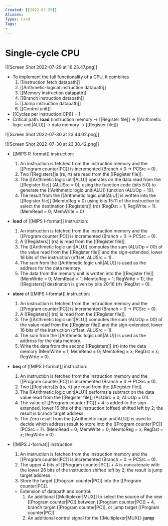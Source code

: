 ```yaml
---
Created: [[2022-07-29]]
Aliases: 
Types: Card
Tags: 
- 
---
```

# Single-cycle CPU
![[Screen Shot 2022-07-29 at 16.23.47.png]]
- To implement the full functionality of a CPU, it combines 
  1. [[Instruction fetch datapath]]
  2. [[Arithmetic-logical instruction datapath]]
  3. [[Memory instruction datapath]]
  4. [[Branch instruction datapath]]
  5. [[Jump instruction datapath]] 
  6. [[Control unit]]
- [[Cycles per instruction|CPI]] = 1
- Critical path: **load** (instruction memory → [[Register file]] → [[Arithmetic logic unit|ALU]] → data memory → [[Register file]])

![[Screen Shot 2022-07-30 at 23.44.02.png]]

![[Screen Shot 2022-07-30 at 23.38.42.png]]
- [[MIPS R-format]] instruction: 
  1. An instruction is fetched from the instruction memory and the [[Program counter|PC]] is incremented (Branch = 0 → PCSrc = 0). 
  2. Two [[Registers]]s (rs, rt) are read from the [[Register file]]. 
  3. The [[Arithmetic logic unit|ALU]] operates on the data read from the [[Register file]] (ALUSrc = 0), using the function code (bits 5:0) to generate the [[Arithmetic logic unit|ALU]] function (ALUOp = 10). 
  4. The result from the [[Arithmetic logic unit|ALU]] is written into the [[Register file]] (MemtoReg = 0) using bits 15:11 of the instruction to select the destination [[Registers]] (rd) (RegDst = 1; RegWrite = 1). 
(MemRead = 0; MemWrite = 0)

- **load** of [[MIPS I-format]] instruction: 
  1. An instruction is fetched from the instruction memory and the [[Program counter|PC]] is incremented (Branch = 0 → PCSrc = 0). 
  2. A [[Registers]] (rs) is read from the [[Register file]]. 
  3. The [[Arithmetic logic unit|ALU]] computes the sum (ALUOp = 00) of the value read from the [[Register file]] and the sign-extended, lower 16 bits of the instruction (offset, ALUSrc = 1). 
  4. The sum from the [[Arithmetic logic unit|ALU]] is used as the address for the data memory. 
  5. The data from the memory unit is written into the [[Register file]] (MemWrite = 0; MemRead = 1; MemtoReg = 1; RegWrite = 1); the [[Registers]] destination is given by bits 20:16 (rt) (RegDst = 0). 

- **store** of [[MIPS I-format]] instruction: 
  1. An instruction is fetched from the instruction memory and the [[Program counter|PC]] is incremented (Branch = 0 → PCSrc = 0). 
  2. A [[Registers]] (rs) is read from the [[Register file]]. 
  3. The [[Arithmetic logic unit|ALU]] computes the sum (ALUOp = 00) of the value read from the [[Register file]] and the sign-extended, lower 16 bits of the instruction (offset, ALUSrc = 1). 
  4. The sum from the [[Arithmetic logic unit|ALU]] is used as the address for the data memory. 
  5. Write the data from the second [[Registers]] (rt) into the data memory (MemWrite = 1; MemRead = 0; MemtoReg = x; RegDst = x; RegWrite = 0). 

- **beq** of [[MIPS I-format]] instruction: 
  1. An instruction is fetched from the instruction memory and the [[Program counter|PC]] is incremented (Branch = 0 → PCSrc = 0). 
  2. Two [[Registers]]s (rs, rt) are read from the [[Register file]]. 
  3. The [[Arithmetic logic unit|ALU]] performs a subtract on the data value read from the [[Register file]] (ALUSrc = 0; ALUOp = 01). 
  4. The value of [[Program counter|PC]] + 4 is added to the sign-extended, lower 16 bits of the instruction (offset) shifted left by 2; the result is branch target address. 
  5. The Zero result from the [[Arithmetic logic unit|ALU]] is used to decide which address result to store into the [[Program counter|PC]] (PCSrc = ?). 
(MemRead = 0; MemWrite = 0; MemtoReg = x; RegDst = x; RegWrite = 0)

- [[MIPS J-format]] instruction: 
  1. An instruction is fetched from the instruction memory and the [[Program counter|PC]] is incremented (Branch = 0 → PCSrc = 0). 
  2. The upper 4 bits of [[Program counter|PC]] + 4 is concatenate with the lower 26 bits of the instruction shifted left by 2; the result is jump target address. 
  3. Store the target [[Program counter|PC]] into the [[Program counter|PC]]. 
  - Extension of datapath and control: 
    1. An additional [[Multiplexer|MUX]] to select the source of the new [[Program counter|PC]] between [[Program counter|PC]] + 4, branch target [[Program counter|PC]], or jump target [[Program counter|PC]]. 
    2. An additional control signal for the [[Multiplexer|MUX]]: **jump**
